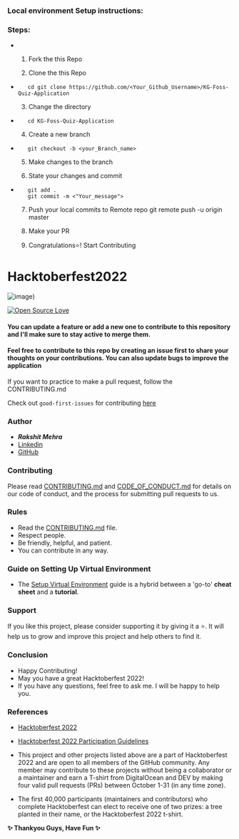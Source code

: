 
### Local environment Setup instructions:

### Steps:
*    1. Fork the this Repo
    
     2. Clone the this Repo
*        cd git clone https://github.com/<Your_Github_Username>/KG-Foss-Quiz-Application
    
    3. Change the directory 
*        cd KG-Foss-Quiz-Application
    
    4. Create a new branch
*        git checkout -b <your_Branch_name>
    
    5. Make changes to the branch
    
    6. State your changes and commit
*        git add .
         git commit -m <"Your_message">
    
    7. Push your local commits to Remote repo 
        git remote push -u origin master
    
    8. Make your PR

    9. Congratulations⭐️! Start Contributing


          



#                                                    Hacktoberfest2022
![image](https://hacktoberfest.com/_next/static/media/opengraph.da6e44c0.png))

[![Open Source Love](https://firstcontributions.github.io/open-source-badges/badges/open-source-v1/open-source.svg)](https://github.com/sj5027052/Hacktoberfest2022)

<h4> You can update a feature or add a new one to contribute to this repository and I'll make sure to stay active to merge them.</h4>

<h4> Feel free to contribute to this repo by creating an issue first to share your thoughts on your contributions. You can also update bugs to improve the application </h4>

If you want to practice to make a pull request, follow the CONTRIBUTING.md

Check out `good-first-issues` for contributing [here](https://github.com/rakshitmehra/hacktoberfest2022/issues?q=is%3Aopen+is%3Aissue+label%3A%22good+first+issue%22)
</div>

### Author

* ***Rakshit Mehra***
* [Linkedin](https://linkedin.com/in/rakshitmehra)
* [GitHub](https://github.com/rakshitmehra)

### Contributing

Please read [CONTRIBUTING.md](/CONTRIBUTING.md) and [CODE_OF_CONDUCT.md](/CODE_OF_CONDUCT.md) for details on our code of conduct, and the process for submitting pull requests to us.

### Rules

* Read the [CONTRIBUTING.md](/CONTRIBUTING.md) file.
* Respect people.
* Be friendly, helpful, and patient.
* You can contribute in any way.

### Guide on Setting Up Virtual Environment
* The [Setup Virtual Environment](create_Virtualenv.md) guide is a hybrid between a 'go-to' **cheat sheet** and a **tutorial**.
### Support

If you like this project, please consider supporting it by giving it a ⭐️. It will help us to grow and improve this project and help others to find it.

### Conclusion

- Happy Contributing! 
- May you have a great Hacktoberfest 2022!
- If you have any questions, feel free to ask me. I will be happy to help you.

### References

- [Hacktoberfest 2022](https://hacktoberfest.digitalocean.com)
- [Hacktoberfest 2022 Participation Guidelines](https://hacktoberfest.com/participation)
- This project and other projects listed above are a part of Hacktoberfest 2022 and are open to all members of the GitHub community. Any member may contribute to these projects without being a collaborator or a maintainer and earn a T-shirt from DigitalOcean and DEV by making four valid pull requests (PRs) between October 1-31 (in any time zone).

- The first 40,000 participants (maintainers and contributors) who complete Hacktoberfest can elect to receive one of two prizes: a tree planted in their name, or the Hacktoberfest 2022 t-shirt.

**✨ Thankyou Guys, Have Fun ✨**

